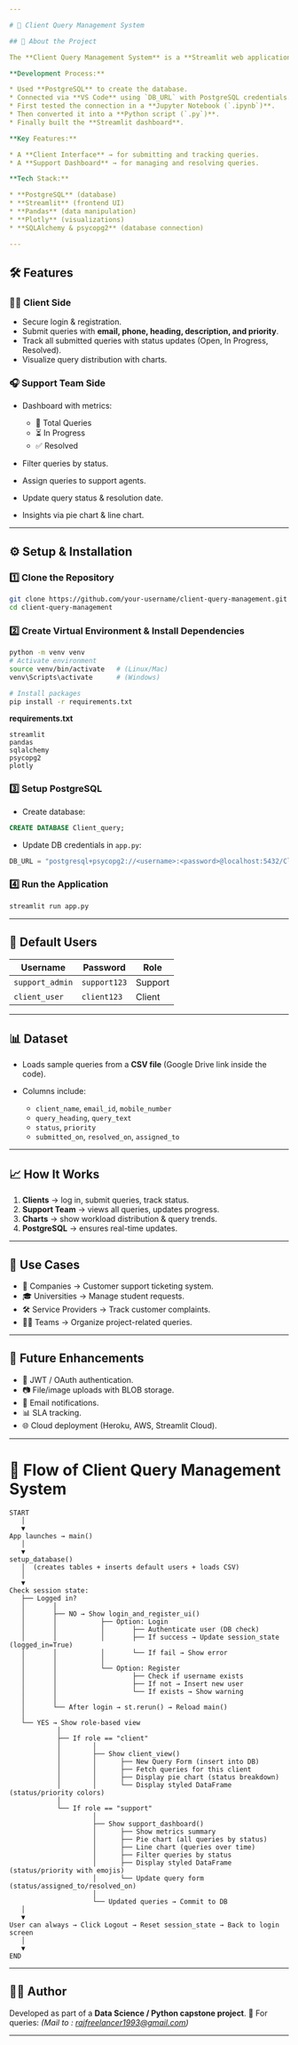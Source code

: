 ```yaml
---

# 📌 Client Query Management System

## 🚀 About the Project

The **Client Query Management System** is a **Streamlit web application** that enables organizations to **collect, track, and resolve client queries** efficiently.

**Development Process:**

* Used **PostgreSQL** to create the database.
* Connected via **VS Code** using `DB_URL` with PostgreSQL credentials.
* First tested the connection in a **Jupyter Notebook (`.ipynb`)**.
* Then converted it into a **Python script (`.py`)**.
* Finally built the **Streamlit dashboard**.

**Key Features:**

* A **Client Interface** → for submitting and tracking queries.
* A **Support Dashboard** → for managing and resolving queries.

**Tech Stack:**

* **PostgreSQL** (database)
* **Streamlit** (frontend UI)
* **Pandas** (data manipulation)
* **Plotly** (visualizations)
* **SQLAlchemy & psycopg2** (database connection)

---
```


## 🛠️ Features

### 👨‍💻 Client Side

* Secure login & registration.
* Submit queries with **email, phone, heading, description, and priority**.
* Track all submitted queries with status updates (Open, In Progress, Resolved).
* Visualize query distribution with charts.

### 🎧 Support Team Side

* Dashboard with metrics:

  * 🧾 Total Queries
  * ⏳ In Progress
  * ✅ Resolved
* Filter queries by status.
* Assign queries to support agents.
* Update query status & resolution date.
* Insights via pie chart & line chart.

---

## ⚙️ Setup & Installation

### 1️⃣ Clone the Repository

```bash
git clone https://github.com/your-username/client-query-management.git
cd client-query-management
```

### 2️⃣ Create Virtual Environment & Install Dependencies

```bash
python -m venv venv
# Activate environment
source venv/bin/activate   # (Linux/Mac)
venv\Scripts\activate      # (Windows)

# Install packages
pip install -r requirements.txt
```

**requirements.txt**

```
streamlit
pandas
sqlalchemy
psycopg2
plotly
```

### 3️⃣ Setup PostgreSQL

* Create database:

```sql
CREATE DATABASE Client_query;
```

* Update DB credentials in `app.py`:

```python
DB_URL = "postgresql+psycopg2://<username>:<password>@localhost:5432/Client_query"
```

### 4️⃣ Run the Application

```bash
streamlit run app.py
```

---

## 🔑 Default Users

| Username        | Password     | Role    |
| --------------- | ------------ | ------- |
| `support_admin` | `support123` | Support |
| `client_user`   | `client123`  | Client  |

---

## 📊 Dataset

* Loads sample queries from a **CSV file** (Google Drive link inside the code).
* Columns include:

  * `client_name`, `email_id`, `mobile_number`
  * `query_heading`, `query_text`
  * `status`, `priority`
  * `submitted_on`, `resolved_on`, `assigned_to`

---

## 📈 How It Works

1. **Clients** → log in, submit queries, track status.
2. **Support Team** → views all queries, updates progress.
3. **Charts** → show workload distribution & query trends.
4. **PostgreSQL** → ensures real-time updates.

---

## 📌 Use Cases

* 🏢 Companies → Customer support ticketing system.
* 🎓 Universities → Manage student requests.
* 🛠️ Service Providers → Track customer complaints.
* 👨‍💻 Teams → Organize project-related queries.

---

## 📌 Future Enhancements

* 🔐 JWT / OAuth authentication.
* 📷 File/image uploads with BLOB storage.
* 📧 Email notifications.
* 📊 SLA tracking.
* 🌐 Cloud deployment (Heroku, AWS, Streamlit Cloud).

---

# **📌 Flow of Client Query Management System**

```
START
   │
   ▼
App launches → main()
   │
   ▼
setup_database()
   │  (creates tables + inserts default users + loads CSV)
   │
   ▼
Check session state:
   ├── Logged in? 
   │       │
   │       ├── NO → Show login_and_register_ui()
   │       │           ├── Option: Login
   │       │           │       ├── Authenticate user (DB check)
   │       │           │       ├── If success → Update session_state (logged_in=True)
   │       │           │       └── If fail → Show error
   │       │           │
   │       │           └── Option: Register
   │       │                   ├── Check if username exists
   │       │                   ├── If not → Insert new user
   │       │                   └── If exists → Show warning
   │       │
   │       └── After login → st.rerun() → Reload main()
   │
   └── YES → Show role-based view
            │
            ├── If role == "client"
            │        │
            │        ├── Show client_view()
            │        │      ├── New Query Form (insert into DB)
            │        │      ├── Fetch queries for this client
            │        │      ├── Display pie chart (status breakdown)
            │        │      └── Display styled DataFrame (status/priority colors)
            │
            └── If role == "support"
                     │
                     ├── Show support_dashboard()
                     │      ├── Show metrics summary
                     │      ├── Pie chart (all queries by status)
                     │      ├── Line chart (queries over time)
                     │      ├── Filter queries by status
                     │      ├── Display styled DataFrame (status/priority with emojis)
                     │      └── Update query form (status/assigned_to/resolved_on)
                     │
                     └── Updated queries → Commit to DB
   │
   ▼
User can always → Click Logout → Reset session_state → Back to login screen
   │
   ▼
END
```
---

## 👨‍🏫 Author

Developed as part of a **Data Science / Python capstone project**.
📧 For queries: *(Mail to : rajfreelancer1993@gmail.com)*

---
